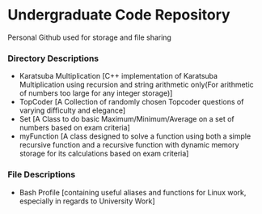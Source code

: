 # Undergraduate Code Repository
Personal Github used for storage and file sharing


### Directory Descriptions
 - Karatsuba Multiplication [C++ implementation of Karatsuba Multiplication using recursion and string arithmetic only(For arithmetic of numbers too large for any integer storage)]
 - TopCoder [A Collection of randomly chosen Topcoder questions of varying difficulty and elegance]
 - Set [A Class to do basic Maximum/Minimum/Average on a set of numbers based on exam criteria]
 - myFunction [A class designed to solve a function using both a simple recursive function and a recursive function with dynamic memory storage for its calculations based on exam criteria]

### File Descriptions
  - Bash Profile [containing useful aliases and functions for Linux work, especially in regards to University Work]
